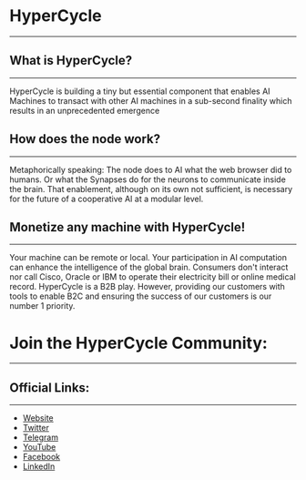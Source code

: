 <H1>HyperCycle</H1> 
<hr>
<H2>What is HyperCycle?</H2>
<hr>
HyperCycle is building a tiny but essential component that enables AI Machines to transact with other AI machines in a sub-second finality which results in an unprecedented emergence

<H2>How does the node work?</H2>
<hr>
Metaphorically speaking: The node does to AI what the web browser did to humans. Or what the Synapses do for the neurons to communicate inside the brain. That enablement, although on its own not sufficient, is necessary for the future of a cooperative AI at a modular level.

<H2>Monetize any machine with HyperCycle!</H2>
<hr>
Your machine can be remote or local. Your participation in AI computation can enhance the intelligence of the global brain. 
Consumers don't interact nor call Cisco, Oracle or IBM to operate their electricity bill or online medical record.
HyperCycle is a B2B play. However, providing our customers with tools to enable B2C and ensuring the success of our customers is our number 1 priority. 

<H1>Join the HyperCycle Community:</H1>
<hr>
<H2>Official Links:</H2>
<hr>
<ul>
<li><a href="https://www.hypercycle.ai/">Website</a> </li>
<li><a href="https://twitter.com/Hypercycle_AI">Twitter</a></li>
<li><a href="https://t.me/hypercycle_ai">Telegram</a></li>
<li><a href="https://www.youtube.com/@hypercycle">YouTube</a></li>
<li><a href="https://www.facebook.com/HyperCycleOfficial">Facebook</a></li>
<li><a href="https://www.linkedin.com/in/jahangeeransari/">LinkedIn</a></li>
</ul>

